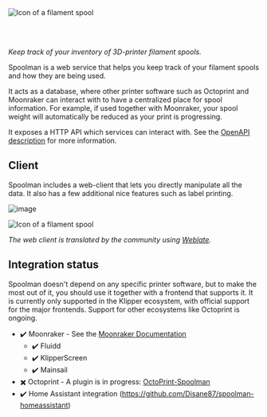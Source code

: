 <picture>
  <source media="(prefers-color-scheme: dark)" srcset="https://github.com/Donkie/Spoolman/assets/2332094/4e6e80ac-c7be-4ad2-9a33-dedc1b5ba30e">
  <source media="(prefers-color-scheme: light)" srcset="https://github.com/Donkie/Spoolman/assets/2332094/3c120b3a-1422-42f6-a16b-8d5a07c33000">
  <img alt="Icon of a filament spool" src="https://github.com/Donkie/Spoolman/assets/2332094/3c120b3a-1422-42f6-a16b-8d5a07c33000">
</picture>

<br/><br/>

_Keep track of your inventory of 3D-printer filament spools._

Spoolman is a web service that helps you keep track of your filament spools and how they are being used.

It acts as a database, where other printer software such as Octoprint and Moonraker can interact with to have a centralized place for spool information.
For example, if used together with Moonraker, your spool weight will automatically be reduced as your print is progressing.

It exposes a HTTP API which services can interact with. See the [OpenAPI description](https://donkie.github.io/Spoolman/) for more information.

## Client
Spoolman includes a web-client that lets you directly manipulate all the data. It also has a few additional nice features such as label printing.

![image](https://github.com/Donkie/Spoolman/assets/2332094/33928d5e-440f-4445-aca9-456c4370ad0d)

<picture>
  <source media="(prefers-color-scheme: dark)" srcset="https://hosted.weblate.org/widget/spoolman/287x66-black.png">
  <source media="(prefers-color-scheme: light)" srcset="https://hosted.weblate.org/widget/spoolman/287x66-white.png">
  <img alt="Icon of a filament spool" src="https://hosted.weblate.org/widget/spoolman/287x66-white.png">
</picture>

_The web client is translated by the community using [Weblate](https://hosted.weblate.org/projects/spoolman/)._

## Integration status
Spoolman doesn't depend on any specific printer software, but to make the most out of it, you should use it together with a frontend that supports it.
It is currently only supported in the Klipper ecosystem, with official support for the major frontends. Support for other ecosystems like Octoprint is ongoing.

* ✔️ Moonraker - See the [Moonraker Documentation](https://moonraker.readthedocs.io/en/latest/configuration/#spoolman)
  * ✔️ Fluidd
  * ✔️ KlipperScreen
  * ✔️ Mainsail
* ✖️ Octoprint - A plugin is in progress: [OctoPrint-Spoolman](https://github.com/mkevenaar/OctoPrint-Spoolman)
* ✔️ Home Assistant integration (https://github.com/Disane87/spoolman-homeassistant)